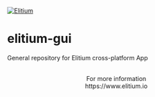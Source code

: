 <a href="https://www.elitium.io/wp-content/uploads/2018/12/logo-1.png" target="_blank"><img src="https://www.elitium.io/wp-content/uploads/2018/12/logo-1.png" border="0" alt="Elitium"></a>


# elitium-gui

General repository for Elitium cross-platform App<br>
<br>

<p align="center">For more information<br>
https://www.elitium.io</p>
